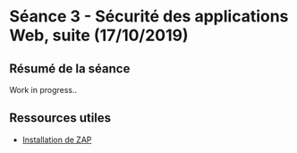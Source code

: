# Séance 3 - Sécurité des applications Web, suite (17/10/2019)

## Résumé de la séance

Work in progress..

## Ressources utiles

- [Installation de ZAP](../cours/installation-zap.md)

